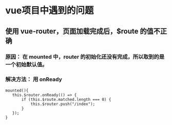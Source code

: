 # vue项目中遇到的问题
 ## 使用 vue-router，页面加载完成后，$route 的值不正确
 ### 原因： 在 mounted 中，router 的初始化还没有完成，所以取到的是一个初始默认值。
 ### 解决方法： 用 onReady
 
 ```
 mounted(){	
	this.$router.onReady(() => {
		if (this.$route.matched.length === 0) {
			this.$router.push("/index");
		}
	});
}

```